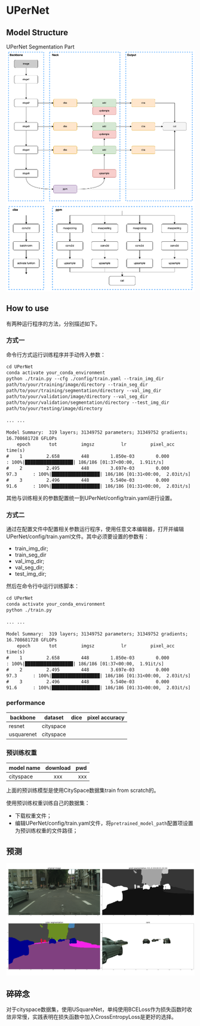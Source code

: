 # UPerNet
## Model Structure

UPerNet Segmentation Part
![](readme/UPerNet.jpg)
![](readme/net_utils.jpg)

## How to use

有两种运行程序的方法，分别描述如下。

### 方式一
命令行方式运行训练程序并手动传入参数：
```
cd UPerNet
conda activate your_conda_environment
python ./train.py --cfg ./config/train.yaml --train_img_dir path/to/your/training/image/directory --train_seg_dir path/to/your/training/segmentation/directory --val_img_dir path/to/your/validation/image/directory --val_seg_dir path/to/your/validation/segmentation/directory --test_img_dir path/to/your/testing/image/directory

... ...

Model Summary:  319 layers; 31349752 parameters; 31349752 gradients; 16.708681728 GFLOPs
    epoch       tot         imgsz          lr         pixel_acc         time(s)
#    1         2.658        448        1.850e-03        0.000                    : 100%|██████████████████| 186/186 [01:37<00:00,  1.91it/s]
#    2         2.495        448        3.697e-03        0.000          97.3      : 100%|██████████████████| 186/186 [01:31<00:00,  2.03it/s]
#    3         2.496        448        5.540e-03        0.000          91.6      : 100%|██████████████████| 186/186 [01:31<00:00,  2.03it/s]
```
其他与训练相关的参数配置统一到UPerNet/config/train.yaml进行设置。

### 方式二
通过在配置文件中配置相关参数运行程序，使用任意文本编辑器，打开并编辑UPerNet/config/train.yaml文件。其中必须要设置的参数有：
+ train_img_dir;
+ train_seg_dir
+ val_img_dir;
+ val_seg_dir;
+ test_img_dir;

然后在命令行中运行训练脚本：

```
cd UPerNet
conda activate your_conda_environment
python ./train.py

... ...

Model Summary:  319 layers; 31349752 parameters; 31349752 gradients; 16.708681728 GFLOPs
    epoch       tot         imgsz          lr         pixel_acc         time(s)
#    1         2.658        448        1.850e-03        0.000                    : 100%|██████████████████| 186/186 [01:37<00:00,  1.91it/s]
#    2         2.495        448        3.697e-03        0.000          97.3      : 100%|██████████████████| 186/186 [01:31<00:00,  2.03it/s]
#    3         2.496        448        5.540e-03        0.000          91.6      : 100%|██████████████████| 186/186 [01:31<00:00,  2.03it/s]
```

### performance
| backbone       | dataset   |   dice  |  pixel accuracy |
| ----------     | -------   | ------- | ------------    | 
| resnet         | cityspace |         |                 |
| usquarenet     | cityspace |         |                 |

### 预训练权重
| model name   | download |   pwd |
| :------------- | :----------: | ------------: |
| cityspace        |    xxx     |         xxx |

上面的预训练模型是使用CitySpace数据集train from scratch的。

使用预训练权重训练自己的数据集：
+ 下载权重文件；
+ 编辑UPerNet/config/train.yaml文件，将```pretrained_model_path```配置项设置为预训练权重的文件路径；

## 预测

![](readme/prediction_upernet.jpg)

## 碎碎念
对于cityspace数据集，使用USquareNet，单纯使用BCELoss作为损失函数时收敛非常慢，实践表明在损失函数中加入CrossEntropyLoss是更好的选择。